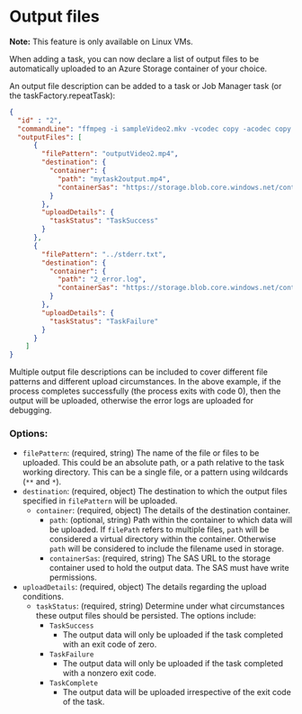 # Output files

**Note:** This feature is only available on Linux VMs.

When adding a task, you can now declare a list of output files to be automatically uploaded to 
an Azure Storage container of your choice.

An output file description can be added to a task or Job Manager task (or the taskFactory.repeatTask):
```json
{
  "id" : "2",
  "commandLine": "ffmpeg -i sampleVideo2.mkv -vcodec copy -acodec copy outputVideo2.mp4 -y",
  "outputFiles": [
      {
        "filePattern": "outputVideo2.mp4",
        "destination": {
          "container": {
            "path": "mytask2output.mp4",
            "containerSas": "https://storage.blob.core.windows.net/container?sv=2015-04-05sig=tAp0r3I3SV5PbjpZ5CIjvuo1jdUs5xW"
          }
        },
        "uploadDetails": {
          "taskStatus": "TaskSuccess"
        }
      },
      {
        "filePattern": "../stderr.txt",
        "destination": {
          "container": {
            "path": "2_error.log",
            "containerSas": "https://storage.blob.core.windows.net/container?sv=2015-04-05sig=tAp0r3I3SV5PbjpZ5CIjvuo1jdUs5xW"
          }
        },
        "uploadDetails": {
          "taskStatus": "TaskFailure"
        }
      }
    ]
}
```

Multiple output file descriptions can be included to cover different file patterns and different upload circumstances.
In the above example, if the process completes successfully (the process exits with code 0), then the output will be uploaded,
otherwise the error logs are uploaded for debugging.

### Options:
* `filePattern`: (required, string) The name of the file or files to be uploaded. This could be an absolute path, or a path relative to the task working directory. This can be a single file, or a pattern using wildcards (`**` and `*`).
* `destination`: (required, object) The destination to which the output files specified in `filePattern` will be uploaded.
  * `container`: (required, object) The details of the destination container.
    * `path`: (optional, string) Path within the container to which data will be uploaded. If `filePath` refers to multiple files, `path` will be considered a virtual directory within the container. Otherwise `path`
    will be considered to include the filename used in storage.
    * `containerSas`: (required, string) The SAS URL to the storage container used to hold the output data. The SAS must have write permissions.
* `uploadDetails`: (required, object) The details regarding the upload conditions.
    * `taskStatus`: (required, string) Determine under what circumstances these output files should be persisted.
    The options include:
        - `TaskSuccess`
            - The output data will only be uploaded if the task completed with an exit code of zero.
        - `TaskFailure`
            - The output data will only be uploaded if the task completed with a nonzero exit code.
        - `TaskComplete`
            - The output data will be uploaded irrespective of the exit code of the task.
